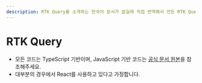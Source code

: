 ```yaml
---
description: RTK Query를 소개하는 한국어 문서가 없길래 직접 번역해서 만든 RTK Query 공식 문서 한국어 버전
---
```


# RTK Query

* 모든 코드는 TypeScript 기반이며, JavaScript 기반 코드는 [공식 문서 원본](https://redux-toolkit.js.org/rtk-query/overview)을 참조해주세요.
* 대부분의 경우에서 React를 사용하고 있다고 가정합니다.

